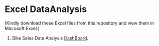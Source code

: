 # Excel DataAnalysis 
(Kindly download these Excel files from this repository and view them in Microsoft Excel.)

1) Bike Sales Data Analysis [DashBoard](https://github.com/surabhichandran/ExcelDataAnalysis/blob/main/Visuals/Bike_Dashboard.png).
